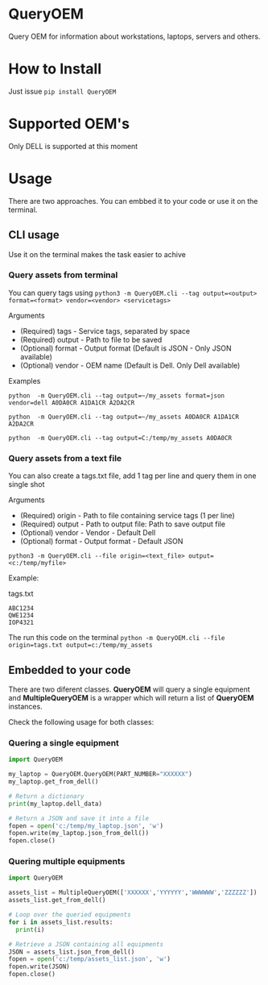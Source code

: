 # QueryOEM
Query OEM for information about workstations, laptops, servers and others.

# How to Install
Just issue ```pip install QueryOEM```

# Supported OEM's
Only DELL is supported at this moment

# Usage

There are two approaches. You can embbed it to your code or use it on the terminal.

## CLI usage

Use it on the terminal makes the task easier to achive

### Query assets from terminal
You can query tags using ```python3 -m QueryOEM.cli --tag output=<output> format=<format> vendor=<vendor> <servicetags>```

Arguments
- (Required) tags - Service tags, separated by space
- (Required) output - Path to file to be saved
- (Optional) format - Output format (Default is JSON - Only JSON available)
- (Optional) vendor - OEM name (Default is Dell. Only Dell available)

Examples

`python  -m QueryOEM.cli --tag output=~/my_assets format=json vendor=dell A0DA0CR A1DA1CR A2DA2CR`

`python  -m QueryOEM.cli --tag output=~/my_assets A0DA0CR A1DA1CR A2DA2CR`

`python  -m QueryOEM.cli --tag output=C:/temp/my_assets A0DA0CR`

### Query assets from a text file

You can also create a tags.txt file, add 1 tag per line and query them in one single shot

Arguments
- (Required) origin - Path to file containing service tags (1 per line)
- (Required) output - Path to output file: Path to save output file
- (Optional) vendor - Vendor - Default Dell
- (Optional) format - Output format - Default JSON 

`python3 -m QueryOEM.cli --file origin=<text_file> output=<c:/temp/myfile>`

Example:

tags.txt
```
ABC1234
QWE1234
IOP4321
```

The run this code on the terminal
```python -m QueryOEM.cli --file origin=tags.txt output=c:/temp/my_assets```

## Embedded to your code

There are two diferent classes. **QueryOEM** will query a single equipment and **MultipleQueryOEM** is a wrapper
which will return a list of **QueryOEM** instances.

Check the following usage for both classes:

### Quering a single equipment
```python
import QueryOEM

my_laptop = QueryOEM.QueryOEM(PART_NUMBER="XXXXXX")
my_laptop.get_from_dell()

# Return a dictionary
print(my_laptop.dell_data)

# Return a JSON and save it into a file
fopen = open('c:/temp/my_laptop.json', 'w')
fopen.write(my_laptop.json_from_dell())
fopen.close()
```

### Quering multiple equipments
```python
import QueryOEM

assets_list = MultipleQueryOEM(['XXXXXX','YYYYYY','WWWWWW','ZZZZZZ'])
assets_list.get_from_dell()

# Loop over the queried equipments
for i in assets_list.results:
  print(i)

# Retrieve a JSON containing all equipments
JSON = assets_list.json_from_dell()
fopen = open('c:/temp/assets_list.json', 'w')
fopen.write(JSON)
fopen.close()
```
